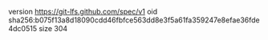 version https://git-lfs.github.com/spec/v1
oid sha256:b075f13a8d18090cdd46fbfce563dd8e3f5a61fa359247e8efae36fde4dc0515
size 304
